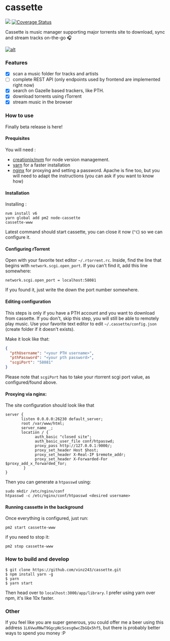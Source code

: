 # cassette

![](https://travis-ci.org/vinz243/cassette.svg?branch=master) [![Coverage Status](https://coveralls.io/repos/github/vinz243/cassette/badge.svg?branch=master)](https://coveralls.io/github/vinz243/cassette?branch=master)

Cassette is music manager supporting major torrents site to download, sync and stream tracks on-the-go :headphones:

[![alt](http://i.imgur.com/NkAHEK0l.png)](http://i.imgur.com/NkAHEK0m.png)

### Features

 - [x] scan a music folder for tracks and artists
 - [ ] complete REST API (only endpoints used by frontend are implemented right now)
 - [x] search on Gazelle based trackers, like PTH.
 - [x] download torrents using rTorrent
 - [x] stream music in the browser

### How to use

Finally beta release is here!

#### Prequisites

You will need :

 - [creationix/nvm](creationix/nvm) for node version management. 
 - [yarn](https://yarnpkg.com/) for a faster installation
 - [nginx](https://nginx.org/en/) for proxying and setting a password. Apache is fine too, but you will need to adapt the instructions (you can ask if you want to  know how)
 
#### Installation

Installing :

``` 
nvm install v6
yarn global add pm2 node-cassette
cassette-www
```

Latest command should start cassette, you can close it now (`^C`) so we can configure it.

#### Configuring rTorrent

Open with your favorite text editor `~/.rtorrent.rc`. Inside, find the line that begins with `network.scgi.open_port`. 
If you can't find it, add this line somewhere: 
```
network.scgi.open_port = localhost:58081
```
If you found it, just write the down the port number somewhere.

#### Editing configuration

This steps is only if you have a PTH account and you want to download from cassette. If you don't, skip this step, you will still be able to remotely play music.
Use your favorite text editor to edit `~/.cassette/config.json` (create folder if it doesn't exists).

Make it look like that:

```json
{
  "pthUsername": "<your PTH username>",
  "pthPassword": "<your pth password>",
  "scgiPort": "58081"
}
```
Please note that `scgiPort` has to take your rtorrent scgi port value, as configured/found above.

#### Proxying via nginx:

The site configuration should look like that

```nginx
server {
       listen 0.0.0.0:26230 default_server;
       root /var/www/html;
       server_name _;
       location / {
             auth_basic "closed site";
             auth_basic_user_file conf/htpasswd;
             proxy_pass http://127.0.0.1:9000/;
             proxy_set_header Host $host;
             proxy_set_header X-Real-IP $remote_addr;
             proxy_set_header X-Forwarded-For $proxy_add_x_forwarded_for;
        }
}
```

Then you can generate a `htpasswd` using:

```
sudo mkdir /etc/nginx/conf
htpasswd -c /etc/nginx/conf/htpasswd <desired username>
```

#### Running cassette in the background

Once everything is configured, just run:
```
pm2 start cassette-www
```

if you need to stop it:
```
pm2 stop cassette-www
```
 
### How to build and develop

```
$ git clone https://github.com/vinz243/cassette.git
$ npm install yarn -g
$ yarn
$ yarn start
```
Then head over to `localhost:3000/app/library`.
I prefer using yarn over npm, it's like 10x faster.


### Other

If you feel like you are super generous, you could offer me a beer using this address `1L6VwuRNwT9GgcpNcScesg6wcZbGQx5hf5`, but there is probably better ways to spend you money :P
